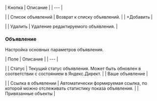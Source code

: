 | Кнопка | Описание |
| --- |

|
| Список объявлений | Возврат к списку объявлений. |
| +Добавить |

|
| Удалить | Удаление редактируемого объявления. |

### Объявление

Настройка основных параметров объявления.

| Поле | Описание |
| --- |

|
| Статус | Текущий статус объявления. Может быть обновлен в соответствии с состоянием в Яндекс.Директ. |
| Ваше объявление |

|
| Ссылка в объявлении | Автоматически формируемая ссылка, по которой можно отслеживать статистику показа объявления. |
| Привязанные объекты |
